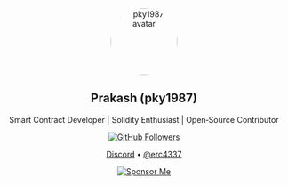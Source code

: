 <div align="center">

<img src="https://avatars.githubusercontent.com/u/153809302?v=4" alt="pky1987 avatar" width="120" style="border-radius: 50%;" />

<h2>Prakash (pky1987)</h2>
<p>Smart Contract Developer | Solidity Enthusiast | Open‑Source Contributor</p>

[![GitHub Followers](https://img.shields.io/github/followers/pky1987?label=Followers&style=social)](https://github.com/pky1987)

<p>
  <a href="http://discord.gg/fbDyENb6Y9" target="_blank">Discord</a> •
  <a href="https://twitter.com/erc4337" target="_blank">@erc4337</a>
</p>

<p>
  <a href="https://github.com/sponsors/pky1987" target="_blank">
    <img src="https://img.shields.io/badge/Sponsor‑Me‑on‑GitHub-ff69b4?style=for-the-badge&logo=github" alt="Sponsor Me" />
  </a>
</p>

</div>

